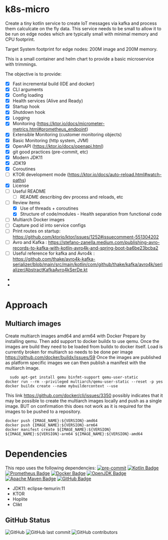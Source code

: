 # k8s-micro

Create a tiny kotlin service to create IoT messages via kafka and process them calculcate on the fly data.
This service needs to be small to allow it to be run on edge nodes which are typically
small with minimal memory and CPU footprint.

Target System footprint for edge nodes: 200M image and 200M memory.



This is a small container and helm chart to provide a basic microservice with trimmings.

The objective is to provide:
* [x] Fast incremental build (IDE and docker)
* [x] CLI arguments
* [x] Config loading
* [x] Health services (Alive and Ready)
* [x] Startup hook
* [x] Shutdown hook
* [x] Logging
* [x] Monitoring (https://ktor.io/docs/micrometer-metrics.html#prometheus_endpoint)
* [x] Extensible Monitoring (customer monitoring objects)
* [x] Basic Monitoring (http system, JVM)
* [x] OpenAPI (https://ktor.io/docs/openapi.html)
* [x] git good practices (pre-commit, etc)
* [x] Modern JDK11
* [x] JDK19
* [x] Coroutines
* [ ] KTOR development mode (https://ktor.io/docs/auto-reload.html#watch-paths)
* [x] License
* [ ] Useful README
  * [ ] README describing dev process and reloads, etc
* [ ] Review items
  * [x] Use of threads + coroutines
  * [x] Structure of code/modules - Health separation from functional code
* [ ] Multiarch Docker images
* [ ] Capture pod id into service configs
* [ ] Print routes on startup: https://github.com/ktorio/ktor/issues/1252#issuecomment-551304202
* [ ] Avro and Kafka : https://stefano-zanella.medium.com/publishing-avro-records-to-kafka-with-kotlin-avro4k-and-spring-boot-ba6be23bcba2
* [ ] Useful reference for kafka and Avro4k : https://github.com/thake/avro4k-kafka-serializer/blob/main/src/main/kotlin/com/github/thake/kafka/avro4k/serializer/AbstractKafkaAvro4kSerDe.kt
*
*

# Approach

## Multiarch images

Create multiarch images amd64 and arm64 with Docker
Prepare by installing qemu. Then add support to docker buildx to use qemu.
Once the images are build they need to be loaded from buildx to docker itself. Load is currently broken for multiarch so needs to be done per image https://github.com/docker/buildx/issues/59
Once the images are published as platform specific images we can then publish a manifest with the multiarch image.

	  sudo apt-get install qemu binfmt-support qemu-user-static
    docker run --rm --privileged multiarch/qemu-user-static --reset -p yes
    docker buildx create --name mybuildercontext --use

This link https://github.com/docker/cli/issues/3350 possibly indicates that it may be possible to create the multiarch images locally and push as a single image.
BUT on confirmation this does not work as it is required for the images to be pushed to a repository.

    docker push {IMAGE_NAME}:${VERSION}-amd64
    docker push {IMAGE_NAME}:${VERSION}-arm64
    docker manifest create ${IMAGE_NAME}:${VERSION} ${IMAGE_NAME}:${VERSION}-arm64 ${IMAGE_NAME}:${VERSION}-amd64


# Dependencies

This repo uses the following dependencies:
[![pre-commit](https://img.shields.io/badge/pre--commit-enabled-brightgreen?logo=pre-commit)](https://github.com/pre-commit/pre-commit)
[![Kotlin Badge](https://img.shields.io/badge/Kotlin-7F52FF?logo=kotlin&logoColor=fff&style=flat-square)](https://kotlinlang.org)
[![Prometheus Badge](https://img.shields.io/badge/Prometheus-E6522C?logo=prometheus&logoColor=fff&style=flat-square)](https://prometheus.io)
[![Docker Badge](https://img.shields.io/badge/Docker-2496ED?logo=docker&logoColor=fff&style=flat-square)](https://www.docker.com)
[![OpenJDK Badge](https://img.shields.io/badge/OpenJDK-FFF?logo=openjdk&logoColor=000&style=flat-square)](https://openjdk.org)
[![Apache Maven Badge](https://img.shields.io/badge/Apache%20Maven-C71A36?logo=apachemaven&logoColor=fff&style=flat-square)](https://maven.apache.org)
[![GitHub Badge](https://img.shields.io/badge/GitHub-181717?logo=github&logoColor=fff&style=flat-square)](https://github.com)

* JDK11: eclipse-temurin:11
* KTOR
* Hoplite
* Clikt



## GitHub Status

![GitHub](https://img.shields.io/github/license/polecatworks/k8s-micro?style=flat-square)
![GitHub last commit](https://img.shields.io/github/last-commit/polecatworks/k8s-micro?style=flat-square)
![GitHub contributors](https://img.shields.io/github/contributors/polecatworks/k8s-micro?style=flat-square)
